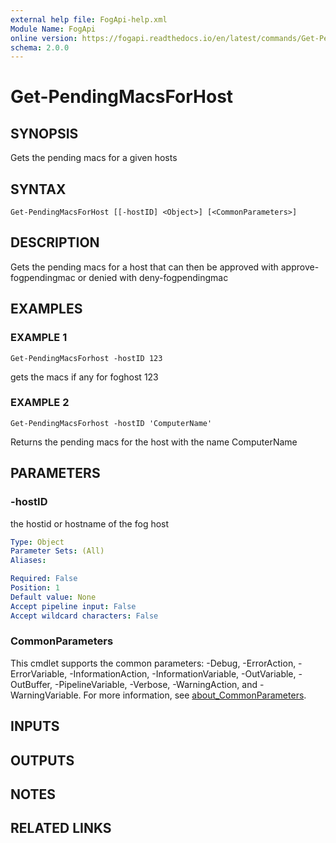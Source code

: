 ```yaml
---
external help file: FogApi-help.xml
Module Name: FogApi
online version: https://fogapi.readthedocs.io/en/latest/commands/Get-PendingMacsForHost
schema: 2.0.0
---
```


# Get-PendingMacsForHost

## SYNOPSIS
Gets the pending macs for a given hosts

## SYNTAX

```
Get-PendingMacsForHost [[-hostID] <Object>] [<CommonParameters>]
```

## DESCRIPTION
Gets the pending macs for a host that can then be approved with approve-fogpendingmac
or denied with deny-fogpendingmac

## EXAMPLES

### EXAMPLE 1
```
Get-PendingMacsForhost -hostID 123
```

gets the macs if any for foghost 123

### EXAMPLE 2
```
Get-PendingMacsForhost -hostID 'ComputerName'
```

Returns the pending macs for the host with the name ComputerName

## PARAMETERS

### -hostID
the hostid or hostname of the fog host

```yaml
Type: Object
Parameter Sets: (All)
Aliases:

Required: False
Position: 1
Default value: None
Accept pipeline input: False
Accept wildcard characters: False
```

### CommonParameters
This cmdlet supports the common parameters: -Debug, -ErrorAction, -ErrorVariable, -InformationAction, -InformationVariable, -OutVariable, -OutBuffer, -PipelineVariable, -Verbose, -WarningAction, and -WarningVariable. For more information, see [about_CommonParameters](http://go.microsoft.com/fwlink/?LinkID=113216).

## INPUTS

## OUTPUTS

## NOTES

## RELATED LINKS
